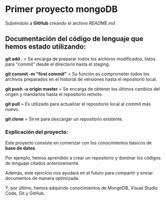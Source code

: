 # Primer proyecto mongoDB
Subiéndolo a **GitHub**
creando el archivo *README.md*
## Documentación del código de lenguaje que hemos estado utilizando:
**git add .** = Se encarga de preparar todos los archivos modificados, listos para "commit" desde el directorio hasta el staging.

**git commit -m "first commit"** = Su función es comprometer todos los archivos preparados en el historial de versiones hasta el repositorio local.

**git push -u origin master** = Se encarga de obtener los últimos cambios del origen y mandarlos hasta el repositorio remoto.

**git pull** = Es utilizado para actualizar el repositorio local al commit más nuevo.

**git clone** = Sirve para descargar un repositorio existente.

### Explicación del proyecto:
Este proyecto consiste en comenzar con los conocimientos básicos de **base de datos**. 

Por ejemplo, hemos aprendido a crear un repositorio y dominar los códigos de lenguaje citados anterioremente.

Además, este ejercicio nos ayudará en el futuro para compartir y enviar documentos de manera optimizada.

Y, por último, hemos adquirido conocimientos de MongoDB, Visual Studio Code, Git y GitHub.